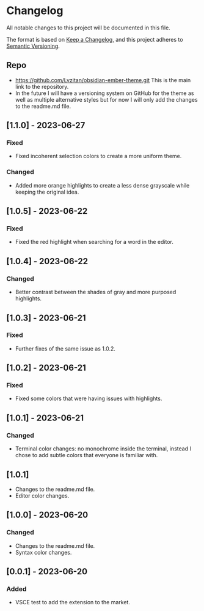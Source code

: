 # Changelog

All notable changes to this project will be documented in this file.

The format is based on [Keep a Changelog](https://keepachangelog.com/en/1.0.0/),
and this project adheres to [Semantic Versioning](https://semver.org/spec/v2.0.0.html).

## Repo

- https://github.com/Lvzitan/obsidian-ember-theme.git This is the main link to the repository.
- In the future I will have a versioning system on GitHub for the theme as well as multiple alternative styles but for now I will only add the changes to the readme.md file.

## [1.1.0] - 2023-06-27

### Fixed

- Fixed incoherent selection colors to create a more uniform theme.

### Changed

- Added more orange highlights to create a less dense grayscale while keeping the original idea.

## [1.0.5] - 2023-06-22

### Fixed

- Fixed the red highlight when searching for a word in the editor.

## [1.0.4] - 2023-06-22

### Changed

- Better contrast between the shades of gray and more purposed highlights.

## [1.0.3] - 2023-06-21

### Fixed

- Further fixes of the same issue as 1.0.2.

## [1.0.2] - 2023-06-21

### Fixed

- Fixed some colors that were having issues with highlights.

## [1.0.1] - 2023-06-21

### Changed

- Terminal color changes: no monochrome inside the terminal, instead I chose to add subtle colors that everyone is familiar with.

## [1.0.1]

- Changes to the readme.md file.
- Editor color changes.

## [1.0.0] - 2023-06-20

### Changed

- Changes to the readme.md file.
- Syntax color changes.

## [0.0.1] - 2023-06-20

### Added

- VSCE test to add the extension to the market.
